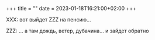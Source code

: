 +++
title = ""
date = 2023-01-18T16:21:00+02:00
+++

XXX: вот выйдет ZZZ на пенсию…

ZZZ: … а там дождь, ветер, дубачина… и зайдет обратно


